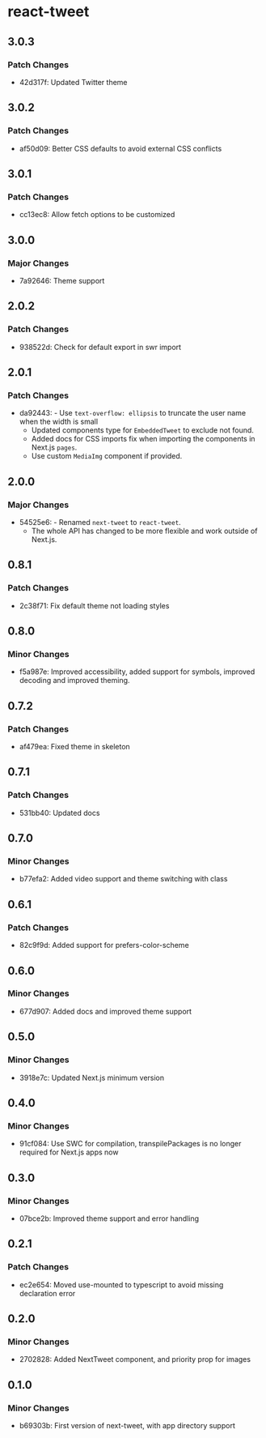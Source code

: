 # react-tweet

## 3.0.3

### Patch Changes

- 42d317f: Updated Twitter theme

## 3.0.2

### Patch Changes

- af50d09: Better CSS defaults to avoid external CSS conflicts

## 3.0.1

### Patch Changes

- cc13ec8: Allow fetch options to be customized

## 3.0.0

### Major Changes

- 7a92646: Theme support

## 2.0.2

### Patch Changes

- 938522d: Check for default export in swr import

## 2.0.1

### Patch Changes

- da92443: - Use `text-overflow: ellipsis` to truncate the user name when the width is small
  - Updated components type for `EmbeddedTweet` to exclude not found.
  - Added docs for CSS imports fix when importing the components in Next.js `pages`.
  - Use custom `MediaImg` component if provided.

## 2.0.0

### Major Changes

- 54525e6: - Renamed `next-tweet` to `react-tweet`.
  - The whole API has changed to be more flexible and work outside of Next.js.

## 0.8.1

### Patch Changes

- 2c38f71: Fix default theme not loading styles

## 0.8.0

### Minor Changes

- f5a987e: Improved accessibility, added support for symbols, improved decoding and improved theming.

## 0.7.2

### Patch Changes

- af479ea: Fixed theme in skeleton

## 0.7.1

### Patch Changes

- 531bb40: Updated docs

## 0.7.0

### Minor Changes

- b77efa2: Added video support and theme switching with class

## 0.6.1

### Patch Changes

- 82c9f9d: Added support for prefers-color-scheme

## 0.6.0

### Minor Changes

- 677d907: Added docs and improved theme support

## 0.5.0

### Minor Changes

- 3918e7c: Updated Next.js minimum version

## 0.4.0

### Minor Changes

- 91cf084: Use SWC for compilation, transpilePackages is no longer required for Next.js apps now

## 0.3.0

### Minor Changes

- 07bce2b: Improved theme support and error handling

## 0.2.1

### Patch Changes

- ec2e654: Moved use-mounted to typescript to avoid missing declaration error

## 0.2.0

### Minor Changes

- 2702828: Added NextTweet component, and priority prop for images

## 0.1.0

### Minor Changes

- b69303b: First version of next-tweet, with app directory support
